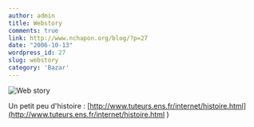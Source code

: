 ```yaml
---
author: admin
title: Webstory
comments: true
link: http://www.nchapon.org/blog/?p=27
date: "2006-10-13"
wordpress_id: 27
slug: webstory
category: 'Bazar'
---
```


![Web story](http://www.nchapon.org/blog/wp-content/uploads/2006/10/Internet.gif)


Un petit peu d'histoire :
[http://www.tuteurs.ens.fr/internet/histoire.html](http://www.tuteurs.ens.fr/internet/histoire.html )
